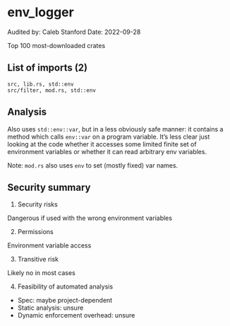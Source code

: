 # env_logger

Audited by: Caleb Stanford
Date: 2022-09-28

Top 100 most-downloaded crates

## List of imports (2)

```
src, lib.rs, std::env
src/filter, mod.rs, std::env
```

## Analysis

Also uses `std::env::var`, but in a less obviously safe manner: it contains a method which calls `env::var` on a program variable. It’s less clear just looking at the code whether it accesses some limited finite set of environment variables or whether it can read arbitrary env variables.

Note: `mod.rs` also uses `env` to set (mostly fixed) var names.

## Security summary

1. Security risks

Dangerous if used with the wrong environment variables

2. Permissions

Environment variable access

3. Transitive risk

Likely no in most cases

4. Feasibility of automated analysis

- Spec: maybe project-dependent
- Static analysis: unsure
- Dynamic enforcement overhead: unsure
